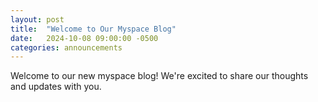 ```yaml
---
layout: post
title:  "Welcome to Our Myspace Blog"
date:   2024-10-08 09:00:00 -0500
categories: announcements
---
```


Welcome to our new myspace blog! We're excited to share our thoughts and updates with you.